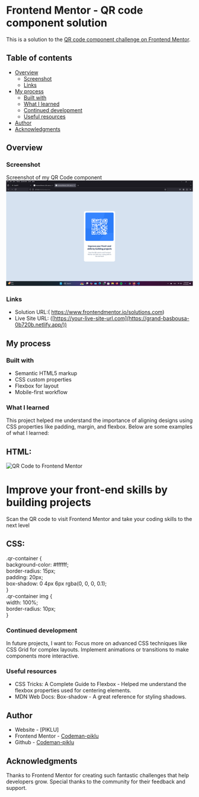 # Frontend Mentor - QR code component solution

This is a solution to the [QR code component challenge on Frontend Mentor](https://www.frontendmentor.io/challenges/qr-code-component-iux_sIO_H). 
## Table of contents
- [Overview](#overview)
  - [Screenshot](#screenshot)
  - [Links](#links)
- [My process](#my-process)
  - [Built with](#built-with)
  - [What I learned](#what-i-learned)
  - [Continued development](#continued-development)
  - [Useful resources](#useful-resources)
- [Author](#author)
- [Acknowledgments](#acknowledgments)
## Overview

### Screenshot
Screenshot of my QR Code component
![](./Screenshot%20(3).png)
### Links
- Solution URL:( https://www.frontendmentor.io/solutions.com)
- Live Site URL: ([https://your-live-site-url.com](https://grand-basbousa-0b720b.netlify.app/))
## My process
### Built with
- Semantic HTML5 markup
- CSS custom properties
- Flexbox for layout
- Mobile-first workflow
### What I learned
This project helped me understand the importance of aligning designs using CSS properties like padding, margin, and flexbox. Below are some examples of what I learned:
## HTML:
<div class="qr-container">  
  <img src="./images/image-qr-code.png" alt="QR Code to Frontend Mentor">  
  <h1>Improve your front-end skills by building projects</h1>  
  <p>Scan the QR code to visit Frontend Mentor and take your coding skills to the next level</p>  
</div>

## CSS:
.qr-container {  
  background-color: #ffffff;  
  border-radius: 15px;  
  padding: 20px;  
  box-shadow: 0 4px 6px rgba(0, 0, 0, 0.1);  
}  
.qr-container img {  
  width: 100%;  
  border-radius: 10px;  
}  
### Continued development
In future projects, I want to:
    Focus more on advanced CSS techniques like CSS Grid for complex layouts.
    Implement animations or transitions to make components more interactive.
### Useful resources
- CSS Tricks: A Complete Guide to Flexbox - Helped me understand the flexbox properties used for centering elements.
- MDN Web Docs: Box-shadow - A great reference for styling shadows.
## Author
- Website - [PIKLU]
- Frontend Mentor - [Codeman-piklu](https://www.frontendmentor.io/profile/Codeman-piklu)
- Github - [Codeman-piklu](https://github.com/Codeman-piklu)
## Acknowledgments
Thanks to Frontend Mentor for creating such fantastic challenges that help developers grow. Special thanks to the community for their feedback and support.


